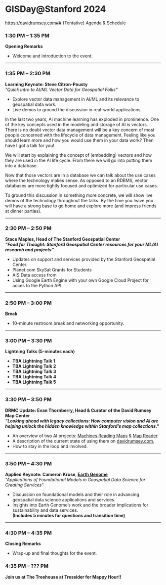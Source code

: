 # GISDay@Stanford 2024
https://davidrumsey.com## (Tentative) Agenda & Schedule

### **1:30 PM – 1:35 PM**  
**Opening Remarks**  
- Welcome and introduction to the event.

---

### **1:35 PM – 2:30 PM**  
**Learning Keynote: Steve Citron-Pousty**  
*"Quick Intro to AI/ML Vector Data for Geospatial Folks"*  
- Explore vector data management in AI/ML and its relevance to geospatial data work.  
- Live demos to ground the discussion in real-world applications.  

In the last two years, AI machine learning has exploded in prominence. One of the key concepts used in the modeling and storage of AI is vectors. There is no doubt vector data management will be a key concern of most people concerned with the lifecycle of data management. Feeling like you should learn more and how you would use them in your data work? Then have I got a talk for you!  

We will start by explaining the concept of (embedding) vectors and how they are used in the AI life cycle. From there we will go into putting them into a database.  

Now that those vectors are in a database we can talk about the use cases where the technology makes sense. As opposed to an RDBMS, vector databases are more tightly focused and optimized for particular use cases.  

To ground this discussion in something more concrete, we will show live demos of the technology throughout the talks. By the time you leave you will have a strong base to go home and explore more (and impress friends at dinner parties).

---

### **2:30 PM – 2:50 PM**  
**Stace Maples, Head of The Stanford Geospatial Center**  
***"Food for Thought: Stanford Geospatial Center resources for your ML/AI research and projects"***  
- Updates on support and services provided by the Stanford Geospatial Center.  
 - Planet.com SkySat Grants for Students
 - AIS Data access from 
 - Using Google Earth Engine with your own Google Cloud Project for acces to the Python API

---

### **2:50 PM – 3:00 PM**  
**Break**  
- 10-minute restroom break and networking opportunity.

---

### **3:00 PM – 3:30 PM**  
**Lightning Talks (5-minutes each)**  
- **TBA Lightning Talk 1**  
- **TBA Lightning Talk 2**  
- **TBA Lightning Talk 3**  
- **TBA Lightning Talk 4**  
- **TBA Lightning Talk 5**


---

### **3:30 PM – 3:50 PM**  
**DRMC Update: Evan Thornberry, Head & Curator of the David Rumsey Map Center**    
***"Looking ahead with legacy collections: How computer vision and AI are helping unlock the hidden knowledge within Stanford’s map collections."***  
- An overview of two AI projects: [Machines Reading Maps](https://machines-reading-maps.github.io/) & [Map Reader](https://github.com/maps-as-data/MapReader)  
- A description of the current state of using them on [davidrumsey.com](https://davidrumsey.com),  
- How to stay in the loop and involved.

---

### **3:50 PM – 4:30 PM**  
**Applied Keynote: Cameron Kruse, [Earth Genome](https://www.earthgenome.org/)**  
*"Applications of Foundational Models in Geospatial Data Science for Creating Services"*  
- Discussion on foundational models and their role in advancing geospatial data science applications and services.  
- Insights into Earth Genome’s work and the broader implications for sustainability and data services.  
**(Includes 5 minutes for questions and transition time)**

---

### **4:30 PM – 4:35 PM**  
**Closing Remarks**  
- Wrap-up and final thoughts for the event.

### **4:35 PM – ??? PM**  
**Join us at The Treehouse at Tressider for Mappy Hour!!**  


